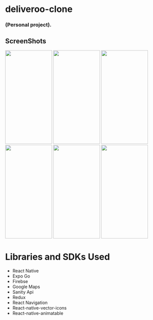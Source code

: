 # deliveroo-clone

### (Personal project).

## ScreenShots
<img src="https://user-images.githubusercontent.com/52178976/201983294-545f392d-fc10-4212-b0dc-88a21f147020.PNG" width="150" height="300"> <img src="https://user-images.githubusercontent.com/52178976/201988125-c9a15918-714f-4995-9435-914eebef0d76.jpg" width="150" height="300">
<img  src="https://user-images.githubusercontent.com/52178976/201984671-3f90c82b-21ec-4716-8fae-a123a32aa9d0.jpg" width="150" height="300"><img src="https://user-images.githubusercontent.com/52178976/201985350-9f3480f0-092f-4eaa-b135-16cada01546f.jpg" width="150" height="300">
<img src="https://user-images.githubusercontent.com/52178976/201985553-c31ae491-13a5-40a3-84b2-dbc79c4ba16b.jpg" width="150" height="300">
<img src="https://user-images.githubusercontent.com/52178976/201985542-ebd072ea-d2c3-4881-bc31-a78723862191.jpg" width="150" height="300">

# Libraries and SDKs Used
- React Native
- Expo Go 
- Firebse
- Google Maps
- Sanity Api
- Redux
- React Navigation
- React-native-vector-icons
- React-native-animatable
